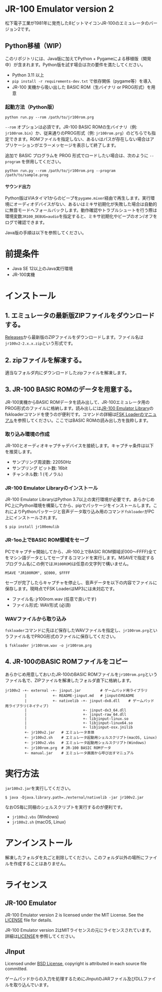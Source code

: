 # JR-100 Emulator version 2
松下電子工業が1981年に発売した8ビットマイコンJR-100のエミュレータのバージョン2です。

## Python移植（WIP）

このリポジトリには、Java版に加えてPython + Pygameによる移植版（開発中）が含まれます。Python版を試す場合は次の要件を満たしてください。

* Python 3.11 以上
* `pip install -r requirements-dev.txt` で依存関係（pygame等）を導入
* JR-100 実機から吸い出した BASIC ROM（生バイナリ or PROG形式）を用意

### 起動方法（Python版）

```
python run.py --rom /path/to/jr100rom.prg
```

`--rom` オプションは必須です。JR-100 BASIC ROMの生バイナリ（例: `jr100rom.bin`）か、従来通りのPROG形式（例: `jr100rom.prg`）のどちらでも指定できます。ROMファイルを指定しない、あるいはパスが存在しない場合はアプリケーションがエラーメッセージを表示して終了します。

追加で BASIC プログラムを PROG 形式でロードしたい場合は、次のように `--program` を併用してください。

```
python run.py --rom /path/to/jr100rom.prg --program /path/to/sample.prog
```

#### サウンド出力

Python版はVIAタイマ1からのビープを`pygame.mixer`経由で再生します。実行環境にオーディオデバイスがない、あるいはミキサ初期化が失敗した場合は自動的に無音モードへフォールバックします。動作確認やトラブルシュートを行う際は環境変数`JR100_DEBUG=audio`を指定すると、ミキサ初期化やビープのオン/オフをログで確認できます。

Java版の手順は以下を参照してください。

# 前提条件

* Java SE 12以上のJava実行環境
* JR-100実機

# インストール

## 1. エミュレータの最新版ZIPファイルをダウンロードする。

[Releases](https://github.com/kemusiro/jr100-emulator-v2/releases)から最新版のZIPファイルをダウンロードします。ファイル名は`jr100v2-2.x.x.zip`という形式です。

## 2. zipファイルを解凍する。

適当なフォルダ内にダウンロードしたzipファイルを解凍します。

## 3. JR-100 BASIC ROMのデータを用意する。

JR-100実機からBASIC ROMデータを読み出して、JR-100エミュレータ用のPROG形式のファイルに格納します。読み出しには[JR-100 Emulator Library](https://github.com/kemusiro/jr100emulib)のfskloaderコマンドを使うのが便利です。コマンドの詳細は[FSK Loaderのマニュアル](https://github.com/kemusiro/jr100emulib/blob/master/fskloader.md)を参照してください。ここではBASIC ROMの読み出し方を抜粋します。

### 取り込み環境の作成
JR-100とオーディオキャプチャデバイスを接続します。キャプチャ条件は以下を推奨します。

* サンプリング周波数: 22050Hz
* サンプリング ビット数: 16bit
* チャンネル数: 1 (モノラル)

### JR-100 Emulator Libraryのインストール

JR-100 Emulator LibraryはPython 3.7以上の実行環境が必要です。あらかじめPC上にPython環境を構築してから、pipでパッケージをインストールします。これによりPythonパッケージと音声データ取り込み用のコマンド`fskloader`がPC上にインストールされます。

```shell
$ pip install jr100emulib
```

###  JR-1oo上でBASIC ROM領域をセーブ

PCでキャプチャ開始してから、JR-100上でBASIC ROM領域($E000〜$FFFF)全てをマシン語データとしてセーブするコマンドを実行します。MSAVEで指定するプログラム名(この例では`JR100ROM`)は任意の文字列で構いません。

```basic
MSAVE "JR100ROM", $E000, $FFFF
```

セーブが完了したらキャプチャを停止し、音声データを以下の内容でファイルに保存します。現時点でFSK LoaderはMP3には未対応です。

* ファイル名: jr100rom.wav (任意で良いです)
* ファイル形式: WAV形式 (必須)

### WAVファイルから取り込み

`fskloader`コマンドに先ほど保存したWAVファイルを指定し、`jr100rom.prg`というファイル名でPROG形式のファイルに保存してください。

```shell
$ fskloader jr100rom.wav -o jr100rom.prg
```

## 4. JR-100のBASIC ROMファイルをコピー

あらかじめ用意しておいたJR-100のBASIC ROMファイルを`jr100rom.prg`というファイル名で、ZIPファイルを解凍したフォルダ直下に格納します。

~~~
jr100v2 -+- external -+- jinput.jar         # ゲームパッド用ライブラリ
         |            +- README-jinput.md   # jinputのREADME
         |            +- nativelib -+- jinput-dx8.dll    # ゲームパッド用ライブラリ(ネイティブ)
         |                          +- jinput-dx3_64.dll
         |                          +- jinput-raw_64.dll
         |                          +- libjinput-linux.so
         |                          +- libjinput-linux64.so
         |                          +- libjinput-osx.jnilib
         +- jr100v2.jar   # エミュレータ本体
         +- jr100v2.sh    # エミュレータ起動用シェルスクリプト(macOS, Linux)
         +- jr100v2.vbs   # エミュレータ起動用シェルスクリプト(Windows)
         +- jr100rom.prg  # JR-100 BASIC ROMデータ
         +- manual.jar    # エミュレータ画面から呼び出すマニュアル
~~~

# 実行方法

`jar100v2.jar`を実行してください。

```
$ java -Djava.library.path=./external/nativelib -jar jr100v2.jar
```

なおOS毎に同梱のシェルスクリプトを実行するのが便利です。

* `jr100v2.vbs` (Windows)
* `jr100v2.sh` (macOS, Linux)

# アンインストール

解凍したフォルダを丸ごと削除してください。このフォルダ以外の場所にファイルを作成することはありません。

# ライセンス
## JR-100 Emulator

JR-100 Emulator version 2 is licensed under the MIT License.  See the [LICENSE](LICENSE) file for details.

JR-100 Emulator version 2はMITライセンスの元にライセンスされています。詳細は[LICENSE](/LICENSE)を参照してください。

## JInput
Licensed under [BSD License](https://opensource.org/licenses/BSD-3-Clause), copyright is attributed in each source file committed.

ゲームパッドからの入力を処理するためにJInputのJARファイル及びDLLファイルを取り込んでいます。
